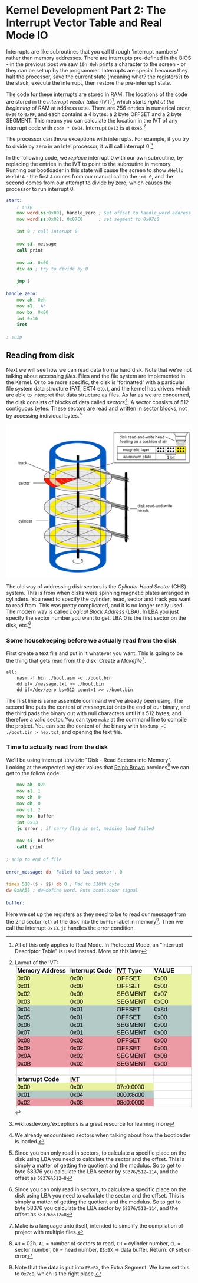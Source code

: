 # Kernel Development Part 2: The Interrupt Vector Table and Real Mode IO
Interrupts are like subroutines that you call through 'interrupt numbers' rather than memory addresses. There are interrupts pre-defined in the BIOS - in the previous post we saw `10h 0eh` prints a character to the screen - or they can be set up by the programmer. Interrupts are special because they halt the processor, save the current state (meaning what? the registers?) to the stack, execute the interrupt, then restore the pre-interrupt state.

The code for these interrupts are stored in RAM. The locations of the code are stored in the _interrupt vector table_ (IVT)[^1], which starts _right at the beginning_ of RAM at address `0x00`. There are 256 entries in numerical order, `0x00` to `0xFF`, and each contains a 4 bytes: a 2 byte OFFSET and a 2 byte SEGMENT. This means you can calculate the location in the IVT of any interrupt code with `code * 0x04`. Interrupt `0x13` is at `0x46`.[^2]

[^1]: All of this only applies to Real Mode. In Protected Mode, an "Interrupt Descriptor Table" is used instead. More on this later

[^2]: Layout of the IVT: ![Interrupt Vector Table](../../images/2022_03_21_kerneldev/IVT.png)

The processor can throw exceptions with interrupts. For example, if you try to divide by zero in an Intel processor, it will call interrupt 0.[^3]

[^3]: wiki.osdev.org/exceptions is a great resource for learning more

In the following code, we _replace_ interrupt 0 with our own subroutine, by replacing the entries in the IVT to point to the subroutine in memory. Running our bootloader in this state will cause the screen to show `AHello World!A` - the first `A` comes from our manual call to the `int 0`, and the second comes from our attempt to divide by zero, which causes the processor to run interrupt 0.

``` asm
start:
    ; snip
    mov word[ss:0x00], handle_zero ; Set offset to handle_word address
    mov word[ss:0x02], 0x07C0      ; set segment to 0x07c0 

    int 0 ; call interupt 0

    mov si, message
    call print

    mov ax, 0x00
    div ax ; try to divide by 0

    jmp $

handle_zero:
    mov ah, 0eh
    mov al, 'A'
    mov bx, 0x00
    int 0x10
    iret

; snip
```

## Reading from disk
Next we will see how we can read data from a hard disk. Note that we're not talking about accessing _files_. Files and the file system are implemented in the Kernel. Or to be more specific, the disk is 'formatted' with a particular file system data structure (FAT, EXT4 etc.), and the kernel has drivers which are able to interpret that data structure as files. As far as we are concerned, the disk consists of blocks of data called _sectors_[^4]. A sector consists of 512 contiguous bytes. These sectors are read and written in sector blocks, not by accessing individual bytes.[^5]

[^4]: We already encountered sectors when talking about how the bootloader is loaded.

![Disk](../../images/2022_03_21_kerneldev/disk.png)

The old way of addressing disk sectors is the _Cylinder Head Sector_ (CHS) system. This is from when disks were spinning magnetic plates arranged in cylinders. You need to specify the cylinder, head, sector and track you want to read from. This was pretty complicated, and it is no longer really used. The modern way is called _Logical Block Address_ (LBA). In LBA you just specify the sector number you want to get. LBA 0 is the first sector on the disk, etc.[^5]

[^5]: Since you can only read in sectors, to calculate a specific place on the disk using LBA you need to calculate the sector and the offset. This is simply a matter of getting the quotient and the modulus. So to get to byte 58376 you calculate the LBA sector by `58376/512=114`, and the offset as `58376%512=8`

### Some housekeeping before we actually read from the disk
First create a text file and put in it whatever you want. This is going to be the thing that gets read from the disk. Create a _Makefile_[^6].

[^6]: Make is a language unto itself, intended to simplify the compilation of project with multiple files.


```make
all:
	nasm -f bin ./boot.asm -o ./boot.bin
	dd if=./message.txt >> ./boot.bin
	dd if=/dev/zero bs=512 count=1 >> ./boot.bin
```

The first line is same assemble command we've already been using. The second line puts the content of _message.txt_ onto the end of our binary, and the third pads the binary out with null characters until it's 512 bytes, and therefore a valid sector. You can type `make` at the command line to compile the project. You can see the content of the binary with `hexdump -C ./boot.bin > hex.txt`, and opening the text file.

### Time to actually read from the disk

We'll be using interrupt `13h/02h`: "Disk - Read Sectors into Memory". Looking at the expected register values that [Ralph Brown](http://www.ctyme.com/intr/rb-0607.htm) provides[^7] we can get to the follow code:

[^7]: `AH` = 02h, `AL` = number of sectors to read, `CH` = cylinder number, `CL` = sector number, `DH` = head number, `ES:BX` -> data buffer. Return: `CF` set on error


```asm
    mov ah, 02h
    mov al, 1
    mov ch, 0
    mov dh, 0
    mov cl, 2
    mov bx, buffer
    int 0x13
    jc error ; if carry flag is set, meaning load failed

    mov si, buffer
    call print

; snip to end of file

error_message: db 'Failed to load sector', 0

times 510-($ - $$) db 0 ; Pad to 510th byte
dw 0xAA55 ; dw=define word. Puts bootloader signal

buffer:
```

Here we set up the registers as they need to be to read our message from the 2nd sector (`cl`) of the disk into the `buffer` label in memory[^8]. Then we call the interrupt `0x13`. `jc` handles the error condition.

[^8]: Note that the data is put into `ES:BX`, the Extra Segment. We have set this to `0x7c0`, which is the right place.
